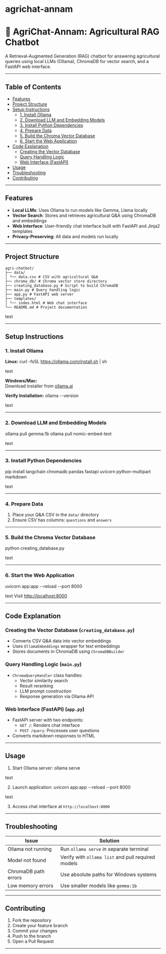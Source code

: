 # agrichat-annam
# 🌱 AgriChat-Annam: Agricultural RAG Chatbot

A Retrieval-Augmented Generation (RAG) chatbot for answering agricultural queries using local LLMs (Ollama), ChromaDB for vector search, and a FastAPI web interface.

---

## Table of Contents
- [Features](#features)
- [Project Structure](#project-structure)
- [Setup Instructions](#setup-instructions)
  - [1. Install Ollama](#1-install-ollama)
  - [2. Download LLM and Embedding Models](#2-download-llm-and-embedding-models)
  - [3. Install Python Dependencies](#3-install-python-dependencies)
  - [4. Prepare Data](#4-prepare-data)
  - [5. Build the Chroma Vector Database](#5-build-the-chroma-vector-database)
  - [6. Start the Web Application](#6-start-the-web-application)
- [Code Explanation](#code-explanation)
  - [Creating the Vector Database](#creating-the-vector-database)
  - [Query Handling Logic](#query-handling-logic)
  - [Web Interface (FastAPI)](#web-interface-fastapi)
- [Usage](#usage)
- [Troubleshooting](#troubleshooting)
- [Contributing](#contributing)

---

## Features
- **Local LLMs**: Uses Ollama to run models like Gemma, Llama locally
- **Vector Search**: Stores and retrieves agricultural Q&A using ChromaDB and embeddings
- **Web Interface**: User-friendly chat interface built with FastAPI and Jinja2 templates
- **Privacy-Preserving**: All data and models run locally

---

## Project Structure
```
agri-chatbot/
├── data/
│ └── data.csv # CSV with agricultural Q&A
├── chroma_db/ # Chroma vector store directory
├── creating_database.py # Script to build ChromaDB
├── main.py # Query handling logic
├── app.py # FastAPI web server
├── templates/
│ └── index.html # Web chat interface
└── README.md # Project documentation
```
text

---

## Setup Instructions

### 1. Install Ollama
**Linux:**
curl -fsSL https://ollama.com/install.sh | sh

text

**Windows/Mac:**  
Download installer from [ollama.ai](https://ollama.ai)

**Verify Installation:**
ollama --version

text

---

### 2. Download LLM and Embedding Models
ollama pull gemma:1b
ollama pull nomic-embed-text

text

---

### 3. Install Python Dependencies
pip install langchain chromadb pandas fastapi uvicorn python-multipart markdown

text

---

### 4. Prepare Data
1. Place your Q&A CSV in the `data/` directory
2. Ensure CSV has columns: `questions` and `answers`

---

### 5. Build the Chroma Vector Database
python creating_database.py

text

---

### 6. Start the Web Application
uvicorn app:app --reload --port 8000

text
Visit [http://localhost:8000](http://localhost:8000)

---

## Code Explanation

### Creating the Vector Database (`creating_database.py`)
- Converts CSV Q&A data into vector embeddings
- Uses `OllamaEmbeddings` wrapper for text embeddings
- Stores documents in ChromaDB using `ChromaDBBuilder`

### Query Handling Logic (`main.py`)
- `ChromaQueryHandler` class handles:
  - Vector similarity search
  - Result reranking
  - LLM prompt construction
  - Response generation via Ollama API

### Web Interface (FastAPI) (`app.py`)
- FastAPI server with two endpoints:
  - `GET /`: Renders chat interface
  - `POST /query`: Processes user questions
- Converts markdown responses to HTML

---

## Usage
1. Start Ollama server:
ollama serve

text

2. Launch application:
uvicorn app:app --reload --port 8000

text

3. Access chat interface at `http://localhost:8000`

---

## Troubleshooting
| Issue | Solution |
|-------|----------|
| Ollama not running | Run `ollama serve` in separate terminal |
| Model not found | Verify with `ollama list` and pull required models |
| ChromaDB path errors | Use absolute paths for Windows systems |
| Low memory errors | Use smaller models like `gemma:1b` |

---

## Contributing
1. Fork the repository
2. Create your feature branch
3. Commit your changes
4. Push to the branch
5. Open a Pull Request

---

